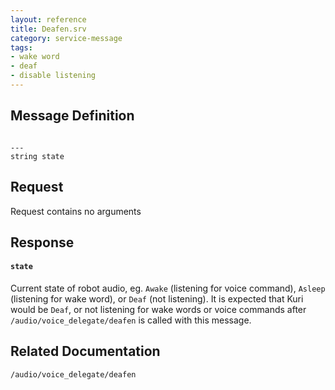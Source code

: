 ```yaml
---
layout: reference
title: Deafen.srv
category: service-message
tags: 
- wake word
- deaf
- disable listening
---
```


## Message Definition
```

---
string state
```

## Request
Request contains no arguments

## Response
#### `state`
Current state of robot audio, eg. `Awake` (listening for voice command), 
`Asleep` (listening for wake word), or `Deaf` (not listening). It is expected 
that Kuri would be `Deaf`, or not listening for wake words or voice commands 
after ``/audio/voice_delegate/deafen`` is called with this message.

## Related Documentation
``/audio/voice_delegate/deafen``  
